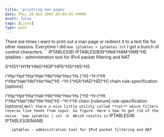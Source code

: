 ```yaml
---
title: 'printting man pages'
date: Thu, 29 Nov 2007 04:04:43 +0000
draft: false
tags: [Linux]
type: post
---
```


There are times I want to print out a man page or redirect it to a text file for other reasons. Everytime I did `man iptables > iptables.txt` I got a bunch of control characters.```
IPTABLES(8)                                                        IPTABLES(8)N^HNA^HAM^HME^HE       iptables - administration tool for IPv4 packet filtering and NAT

S^HSY^HYN^HNO^HOP^HPS^HSI^HIS^HS

i^Hip^Hpt^Hta^Hab^Hbl^Hle^Hes^Hs \[^H\[-^H-t^Ht t^Hta^Hab^Hbl^Hle^He\]^H\] -^H-\[^H\[A^HAD^HD\]^H\] chain rule-specification \[options\]

i^Hip^Hpt^Hta^Hab^Hbl^Hle^Hes^Hs \[^H\[-^H-t^Ht t^Hta^Hab^Hbl^Hle^He\]^H\] -^H-I^HI chain \[rulenum\] rule-specification \[options\]
```Well there a nice little utility called **col** which filters reverse line feeds from input. Go figure. Here's how to get rid of the noise. `man iptables | col -b` Which results in```
IPTABLES(8)                            IPTABLES(8)NAME

       iptables - administration tool for IPv4 packet filtering and NAT
```If you redirect the latter to a file, you can print it like any other text file. Enjoy!